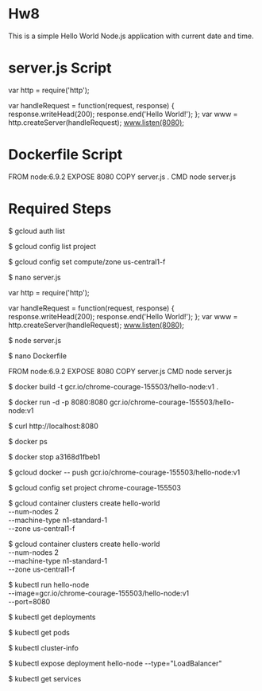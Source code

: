 # Hw8
This is a simple Hello World Node.js application with current date and time.
# server.js Script
var http = require('http');

var handleRequest = function(request, response) {
  response.writeHead(200);
  response.end('Hello World!');
};
var www = http.createServer(handleRequest);
www.listen(8080);
# Dockerfile Script
FROM node:6.9.2
EXPOSE 8080
COPY server.js .
CMD node server.js
# Required Steps 
$ gcloud auth list

$ gcloud config list project

$ gcloud config set compute/zone us-central1-f

$ nano server.js

var http = require('http');

var handleRequest = function(request, response) {
  response.writeHead(200);
  response.end('Hello World!');
};
var www = http.createServer(handleRequest);
www.listen(8080);

$ node server.js

$ nano Dockerfile

FROM node:6.9.2
EXPOSE 8080
COPY server.js
CMD node server.js

$ docker build -t gcr.io/chrome-courage-155503/hello-node:v1 .

$ docker run -d -p 8080:8080 gcr.io/chrome-courage-155503/hello-node:v1

$ curl http://localhost:8080

$ docker ps

$ docker stop a3168d1fbeb1

$ gcloud docker -- push gcr.io/chrome-courage-155503/hello-node:v1

$ gcloud config set project chrome-courage-155503

$ gcloud container clusters create hello-world \
--num-nodes 2 \
--machine-type n1-standard-1 \
--zone us-central1-f

$ gcloud container clusters create hello-world                 
--num-nodes 2                 
--machine-type n1-standard-1                 
--zone us-central1-f

$ kubectl run hello-node \
--image=gcr.io/chrome-courage-155503/hello-node:v1 \
--port=8080

$ kubectl get deployments

$ kubectl get pods

$ kubectl cluster-info

$ kubectl expose deployment hello-node --type="LoadBalancer"

$ kubectl get services



